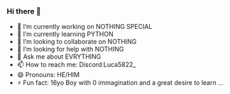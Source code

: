 ### Hi there 👋

- 🔭 I’m currently working on NOTHING SPECIAL
- 🌱 I’m currently learning PYTHON
- 👯 I’m looking to collaborate on NOTHING
- 🤔 I’m looking for help with NOTHING
- 💬 Ask me about EVRYTHING
- 📫 How to reach me: Discord:Luca5822_
- 😄 Pronouns: HE/HIM
- ⚡ Fun fact: 16yo Boy with 0 immagination and a great desire to learn ...

